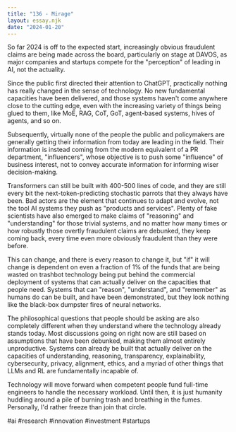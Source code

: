 ```yaml
---
title: "136 - Mirage"
layout: essay.njk
date: "2024-01-20"
---
```


So far 2024 is off to the expected start, increasingly obvious fraudulent claims are being made across the board, particularly on stage at DAVOS, as major companies and startups compete for the "perception" of leading in AI, not the actuality.

Since the public first directed their attention to ChatGPT, practically nothing has really changed in the sense of technology. No new fundamental capacities have been delivered, and those systems haven't come anywhere close to the cutting edge, even with the increasing variety of things being glued to them, like MoE, RAG, CoT, GoT, agent-based systems, hives of agents, and so on.

Subsequently, virtually none of the people the public and policymakers are generally getting their information from today are leading in the field. Their information is instead coming from the modern equivalent of a PR department, "influencers", whose objective is to push some "influence" of business interest, not to convey accurate information for informing wiser decision-making.

Transformers can still be built with 400-500 lines of code, and they are still every bit the next-token-predicting stochastic parrots that they always have been. Bad actors are the element that continues to adapt and evolve, not the tool AI systems they push as "products and services". Plenty of fake scientists have also emerged to make claims of "reasoning" and "understanding" for those trivial systems, and no matter how many times or how robustly those overtly fraudulent claims are debunked, they keep coming back, every time even more obviously fraudulent than they were before.

This can change, and there is every reason to change it, but "if" it will change is dependent on even a fraction of 1% of the funds that are being wasted on trashbot technology being put behind the commercial deployment of systems that can actually deliver on the capacities that people need. Systems that can "reason", "understand", and "remember" as humans do can be built, and have been demonstrated, but they look nothing like the black-box dumpster fires of neural networks.

The philosophical questions that people should be asking are also completely different when they understand where the technology already stands today. Most discussions going on right now are still based on assumptions that have been debunked, making them almost entirely unproductive. Systems can already be built that actually deliver on the capacities of understanding, reasoning, transparency, explainability, cybersecurity, privacy, alignment, ethics, and a myriad of other things that LLMs and RL are fundamentally incapable of.

Technology will move forward when competent people fund full-time engineers to handle the necessary workload. Until then, it is just humanity huddling around a pile of burning trash and breathing in the fumes. Personally, I'd rather freeze than join that circle.

#ai #research #innovation #investment #startups
